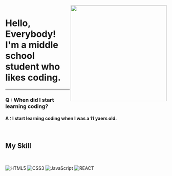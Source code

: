 <img align="right" src="https://avatars.githubusercontent.com/u/105908241?s=400&u=b37777470d8d29acd6c2745915f3d7893671b45e&v=4" width="300"/>
<h1>Hello, Everybody!<Br> I'm a middle school student who likes coding.</h1>
<hr>
<h3>Q : When did I start learning coding?</h3>
<h4>A : I start learning coding when I was a 11 yaers old.</h4>

<br>
<h2>My Skill</h2>
<br>

![HTML5](https://img.shields.io/badge/-HTML5-F05032?style=for-the-badge&logo=html5&logoColor=ffffff)
![CSS3](https://img.shields.io/badge/-CSS3-007ACC?style=for-the-badge&logo=css3)
![JavaScript](https://img.shields.io/badge/-JavaScript-%23F7DF1C?style=for-the-badge&logo=javascript&logoColor=000000&labelColor=%23F7DF1C&color=%23FFCE5A)
![REACT](https://img.shields.io/badge/-ReactJs-61DAFB?logo=react&logoColor=white&style=for-the-badge)
